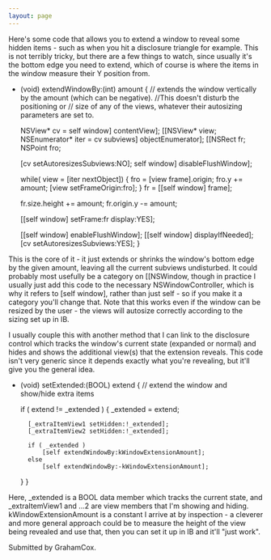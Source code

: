 ```yaml
---
layout: page
---
```





Here's some code that allows you to extend a window to reveal some hidden items - such as when you hit a disclosure triangle for example. This is not terribly tricky, but there are a few things to watch, since usually it's the bottom edge you need to extend, which of course is where the items in the window measure their Y position from.

    
- (void)			extendWindowBy:(int) amount
{
	// extends the window vertically by the amount (which can be negative).
       //This doesn't disturb the positioning or
	// size of any of the views, whatever their autosizing parameters are set to. 
	
	NSView*			cv = self window] contentView];
	[[NSView*			view;
	NSEnumerator*	iter = cv subviews] objectEnumerator];
	[[NSRect			fr;
	NSPoint			fro;
	
	[cv setAutoresizesSubviews:NO];
	self window] disableFlushWindow];

	while( view = [iter nextObject])
	{
		fro = [view frame].origin;
		fro.y += amount;
		[view setFrameOrigin:fro];
	}
	fr = [[self window] frame];
	
	fr.size.height += amount;
	fr.origin.y -= amount;
	
	[[self window] setFrame:fr display:YES];
	
	[[self window] enableFlushWindow];
	[[self window] displayIfNeeded];
	[cv setAutoresizesSubviews:YES];
}


This is the core of it - it just extends or shrinks the window's bottom edge by the given amount, leaving all the current subviews undisturbed. It could probably most usefully be a category on [[NSWindow, though in practice I usually just add this code to the necessary NSWindowController, which is why it refers to [self window], rather than just self - so if you make it a category you'll change that. Note that this works even if the window can be resized by the user - the views will autosize correctly according to the sizing set up in IB.

I usually couple this with another method that I can link to the disclosure control which tracks the window's current state (expanded or normal) and hides and shows the additional view(s) that the extension reveals. This code isn't very generic since it depends exactly what you're revealing, but it'll give you the general idea.

    
- (void)			setExtended:(BOOL) extend
{
	// extend the window and show/hide extra items
	
	if ( extend != _extended )
	{
		_extended = extend;

		[_extraItemView1 setHidden:!_extended];
		[_extraItemView2 setHidden:!_extended];
		
		if ( _extended )
			[self extendWindowBy:kWindowExtensionAmount];
		else
			[self extendWindowBy:-kWindowExtensionAmount];
	}
}



Here, _extended is a BOOL data member which tracks the current state, and _extraItemView1 and ...2 are view members that I'm showing and hiding. kWindowExtensionAmount is a constant I arrive at by inspection - a cleverer and more general approach could be to measure the height of the view being revealed and use that, then you can set it up in IB and it'll "just work".

Submitted by GrahamCox.
